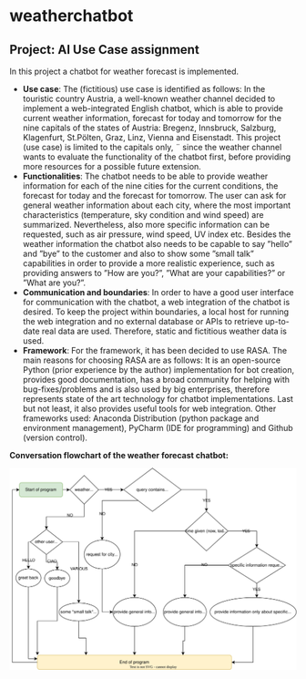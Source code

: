 # weatherchatbot
## Project: AI Use Case assignment

In this project a chatbot for weather forecast is implemented. 

- **Use case**: The (fictitious) use case is identified as follows: In the touristic country Austria, a well-known weather channel decided to implement a web-integrated English chatbot, which is able to provide current weather information, forecast for today and tomorrow for the nine capitals of the states of Austria: Bregenz, Innsbruck, Salzburg, Klagenfurt, St.Pölten, Graz, Linz, Vienna and Eisenstadt. This project (use case) is limited to the capitals only, ¨
since the weather channel wants to evaluate the functionality of the chatbot first, before providing more resources for a possible future extension.
- **Functionalities**: The chatbot needs to be able to provide weather information for each of the nine cities for the current conditions, the forecast for today and the forecast for tomorrow. The user can ask for general weather information about each city, where the most important characteristics (temperature, sky condition and wind speed) are summarized. Nevertheless, also more specific information can be requested, such as air pressure, wind speed, UV index etc. Besides the weather information the chatbot also needs to be capable to say ”hello” and ”bye” to the customer and also to show some ”small talk” capabilities in order to provide a more realistic experience, such as providing answers to ”How are you?”, ”What are your capabilities?” or ”What are you?”.
- **Communication and boundaries**: In order to have a good user interface for communication with the chatbot, a web integration of the chatbot is desired. To keep the project within boundaries, a local host for running the web integration and no external database or APIs to retrieve up-to-date real data are used. Therefore, static and fictitious weather data is used.
- **Framework**: For the framework, it has been decided to use RASA. The main reasons for choosing RASA are as follows: It is an open-source Python (prior experience by the author) implementation for bot creation, provides good documentation, has a broad community for helping with bug-fixes/problems and is also used by big enterprises, therefore represents state of the art technology for chatbot implementations. Last but not least, it also provides useful tools for web integration. Other frameworks used: Anaconda Distribution (python package and environment management), PyCharm (IDE for programming) and Github (version control).

**Conversation flowchart of the weather forecast chatbot:**

![Conversation flowchart weather chatbot](Flowchart.svg)